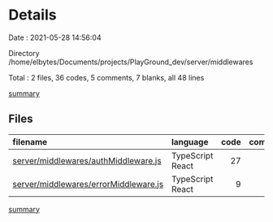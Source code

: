 # Details

Date : 2021-05-28 14:56:04

Directory /home/elbytes/Documents/projects/PlayGround_dev/server/middlewares

Total : 2 files,  36 codes, 5 comments, 7 blanks, all 48 lines

[summary](results.md)

## Files
| filename | language | code | comment | blank | total |
| :--- | :--- | ---: | ---: | ---: | ---: |
| [server/middlewares/authMiddleware.js](/server/middlewares/authMiddleware.js) | TypeScript React | 27 | 0 | 4 | 31 |
| [server/middlewares/errorMiddleware.js](/server/middlewares/errorMiddleware.js) | TypeScript React | 9 | 5 | 3 | 17 |

[summary](results.md)